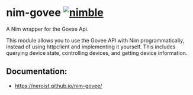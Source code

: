 # nim-govee [![nimble](https://raw.githubusercontent.com/yglukhov/nimble-tag/master/nimble.png)](https://nimble.directory/pkg/govee)
A Nim wrapper for the Govee Api.

This module allows you to use the Govee API with Nim programmatically, instead of using httpclient and implementing it yourself. This includes querying device state, controlling devices, and getting device information.

## Documentation: 
  - https://neroist.github.io/nim-govee/
